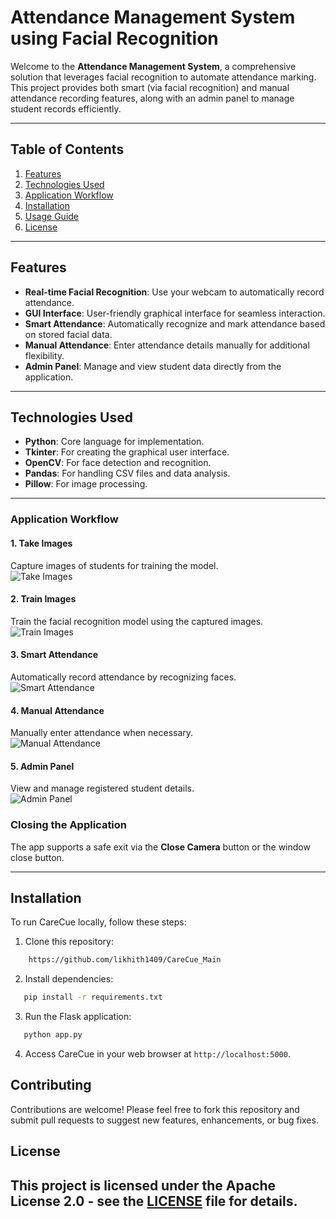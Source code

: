 
# Attendance Management System using Facial Recognition

Welcome to the **Attendance Management System**, a comprehensive solution that leverages facial recognition to automate attendance marking. This project provides both smart (via facial recognition) and manual attendance recording features, along with an admin panel to manage student records efficiently.

---

## Table of Contents
1. [Features](#features)  
2. [Technologies Used](#technologies-used)
3. [Application Workflow](#application-workflow) 
4. [Installation](#installation)  
5. [Usage Guide](#usage-guide)  
6. [License](#license)  

---

## Features
- **Real-time Facial Recognition**: Use your webcam to automatically record attendance.  
- **GUI Interface**: User-friendly graphical interface for seamless interaction.  
- **Smart Attendance**: Automatically recognize and mark attendance based on stored facial data.  
- **Manual Attendance**: Enter attendance details manually for additional flexibility.  
- **Admin Panel**: Manage and view student data directly from the application.  

---

## Technologies Used
- **Python**: Core language for implementation.  
- **Tkinter**: For creating the graphical user interface.  
- **OpenCV**: For face detection and recognition.  
- **Pandas**: For handling CSV files and data analysis.  
- **Pillow**: For image processing.  

---
### Application Workflow

#### 1. Take Images  
Capture images of students for training the model.  
![Take Images](path_to_image/take_images.png)

#### 2. Train Images  
Train the facial recognition model using the captured images.  
![Train Images](path_to_image/train_images.png)

#### 3. Smart Attendance  
Automatically record attendance by recognizing faces.  
![Smart Attendance](path_to_image/smart_attendance.png)

#### 4. Manual Attendance  
Manually enter attendance when necessary.  
![Manual Attendance](path_to_image/manual_attendance.png)

#### 5. Admin Panel  
View and manage registered student details.  
![Admin Panel](path_to_image/admin_panel.png)

### Closing the Application
The app supports a safe exit via the **Close Camera** button or the window close button.

---


## Installation

To run CareCue locally, follow these steps:

1. Clone this repository:
```bash
    https://github.com/likhith1409/CareCue_Main
```
2. Install dependencies:
```bash
   pip install -r requirements.txt
```
3. Run the Flask application:
```bash
   python app.py
```
4. Access CareCue in your web browser at `http://localhost:5000`.

## Contributing

Contributions are welcome! Please feel free to fork this repository and submit pull requests to suggest new features, enhancements, or bug fixes.

## License

This project is licensed under the Apache License 2.0 - see the [LICENSE](LICENSE) file for details.
---
